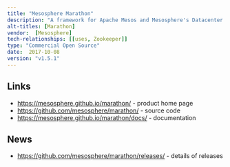 ```yaml
---
title: "Mesosphere Marathon"
description: "A framework for Apache Mesos and Mesosphere's Datacenter Operating System (DC/OS) to launch long-running services in a clustered environment and ensure that they continue to run in the event of a hardware or software failure. Implemented as a Mesos framework, leverages Mesos for resource allocation and isolation and provides a REST API and web interface for service definition, discovery and management. Provides constraints control to support service placement for high-available and locality, an event bus and health checking to support rolling deployments and upgrades. Provides local and external persistent storage and resurrection on the same node in the event of a failure to support stateful services (in beta). Often used as an orchestrator for other applications and services, can be run in highly-available mode by running multiple copies of the framework and using ZooKeeper to perform leader election in the event on an failure. Written in Scala, open sourced under the Apache 2.0 license, hosted on GitHub, with development led by Mesosphere who also distribute it as part of their Mesosphere's Datacenter Operating System (DC/OS) commercial offering."
alt-titles: [Marathon]
vendor:  [Mesosphere]
tech-relationships: [[uses, Zookeeper]]
type: "Commercial Open Source"
date:  2017-10-08
version: "v1.5.1"
---
```

## Links

* <https://mesosphere.github.io/marathon/> - product home page
* <https://github.com/mesosphere/marathon/> - source code
* <https://mesosphere.github.io/marathon/docs/> - documentation

## News

* <https://github.com/mesosphere/marathon/releases/> - details of releases
